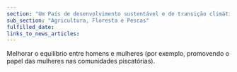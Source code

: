 ```yaml
---
section: "Um País de desenvolvimento sustentável e de transição climática"
sub_section: "Agricultura, Floresta e Pescas"
fulfilled_date:
links_to_news_articles:
---
```


Melhorar o equilíbrio entre homens e mulheres (por exemplo, promovendo o papel das mulheres nas comunidades piscatórias).
